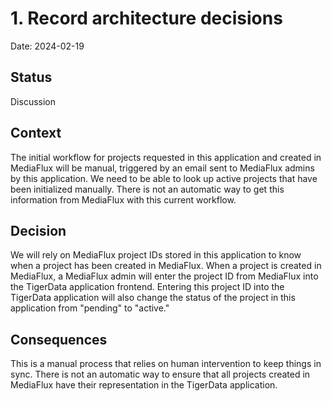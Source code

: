 # 1. Record architecture decisions

Date: 2024-02-19

## Status

Discussion

## Context

The initial workflow for projects requested in this application and created in MediaFlux will be manual, triggered by an email sent to MediaFlux admins by this application. We need to be able to look up active projects that have been initialized manually. There is not an automatic way to get this information from MediaFlux with this current workflow.

## Decision

We will rely on MediaFlux project IDs stored in this application to know when a project has been created in MediaFlux. When a project is created in MediaFlux, a MediaFlux admin will enter the project ID from MediaFlux into the TigerData application frontend. Entering this project ID into the TigerData application will also change the status of the project in this application from "pending" to "active."

## Consequences

This is a manual process that relies on human intervention to keep things in sync. There is not an automatic way to ensure that all projects created in MediaFlux have their representation in the TigerData application.
